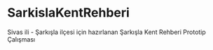 # SarkislaKentRehberi
Sivas ili - Şarkışla ilçesi için hazırlanan Şarkışla Kent Rehberi Prototip Çalışması
